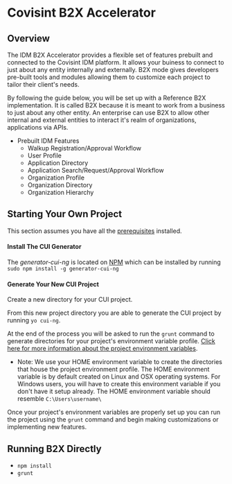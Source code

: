 # Covisint B2X Accelerator

## Overview

The IDM B2X Accelerator provides a flexible set of features prebuilt and connected to the Covisint IDM platform. It allows your buiness to connect to just about any entity internally and externally. B2X mode gives developers pre-built tools and modules allowing them to customize each project to tailor their client's needs.

By following the guide below, you will be set up with a Reference B2X implementation. It is called B2X because it is meant to work from a business to just about any other entity. An enterprise can use B2X to allow other internal and external entities to interact it's realm of organizations, applications via APIs.

* Prebuilt IDM Features
  - Walkup Registration/Approval Workflow
  - User Profile
  - Application Directory
  - Application Search/Request/Approval Workflow
  - Organization Profile
  - Organization Directory
  - Organization Hierarchy


## Starting Your Own Project

This section assumes you have all the [prerequisites](https://cui-gitbook.run.covisintrnd.com/prerequisites.html) installed.

#### Install The CUI Generator

The *generator-cui-ng* is located on [NPM](https://www.npmjs.com/package/generator-cui-ng) which can be installed by running `sudo npm install -g generator-cui-ng`

#### Generate Your New CUI Project

Create a new directory for your CUI project. 

From this new project directory you are able to generate the CUI project by running `yo cui-ng`.

At the end of the process you will be asked to run the `grunt` command to generate directories for your project's environment variable profile. [Click here for more information about the project environment variables](https://cui-gitbook.run.covisintrnd.com/prerequisites.html).

  * Note: We use your HOME environment variable to create the directories that house the project environment profile. The HOME environment variable is by default created on Linux and OSX operating systems. For Windows users, you will have to create this environment variable if you don't have it setup already. The HOME environment variable should resemble `C:\Users\username\`

Once your project's environment variables are properly set up you can run the project using the `grunt` command and begin making customizations or implementing new features.

## Running B2X Directly

- `npm install`
- `grunt`
